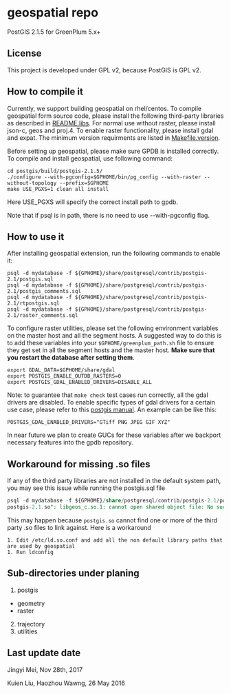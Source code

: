 # geospatial repo
PostGIS 2.1.5 for GreenPlum 5.x+

## License
This project is developed under GPL v2, because PostGIS is GPL v2.

## How to compile it
Currently, we support building geospatial on rhel/centos. To compile geospatial form source code, please install the following third-party libraries as described in [README.libs](https://github.com/greenplum-db/geospatial/blob/master/postgis/README.libs).
For normal use without raster, please install json-c, geos and proj.4.
To enable raster functionality, please install gdal and expat. The minimum version requirments are listed in [Makefile.version](https://github.com/greenplum-db/geospatial/blob/master/postgis/Makefile.version).

Before setting up geospatial, please make sure GPDB is installed correctly.
To compile and install geospatial, use following command:

```
cd postgis/build/postgis-2.1.5/
./configure --with-pgconfig=$GPHOME/bin/pg_config --with-raster --without-topology --prefix=$GPHOME
make USE_PGXS=1 clean all install	
```

Here USE_PGXS will specify the correct install path to gpdb.

Note that if psql is in path, there is no need to use --with-pgconfig flag.

## How to use it
After installing geospatial extension, run the following commands to enable it:

```
psql -d mydatabase -f ${GPHOME}/share/postgresql/contrib/postgis-2.1/postgis.sql
psql -d mydatabase -f ${GPHOME}/share/postgresql/contrib/postgis-2.1/postgis_comments.sql
psql -d mydatabase -f ${GPHOME}/share/postgresql/contrib/postgis-2.1/rtpostgis.sql
psql -d mydatabase -f ${GPHOME}/share/postgresql/contrib/postgis-2.1/raster_comments.sql
```

To configure raster utilities, please set the following environment variables on the master host and all the segment hosts. A suggested way to do this is to add these variables into your `$GPHOME/greenplum_path.sh` file to ensure they get set in all the segment hosts and the master host. **Make sure that you restart the database after setting them**.

```
export GDAL_DATA=$GPHOME/share/gdal
export POSTGIS_ENABLE_OUTDB_RASTERS=0
export POSTGIS_GDAL_ENABLED_DRIVERS=DISABLE_ALL
```

Note: to guarantee that `make check` test cases run correctly, all the gdal drivers are disabled. To enable specific types of gdal drivers for a certain use case, please refer to this [postgis manual](http://postgis.net/docs/manual-2.1/postgis_installation.html#install_short_version). An example can be like this:

```
POSTGIS_GDAL_ENABLED_DRIVERS="GTiff PNG JPEG GIF XYZ"
```
In near future we plan to create GUCs for these variables after we backport necessary features into the gpdb repository.

## Workaround for missing .so files

If any of the third party libraries are not installed in the default system path, you may see this issue while running the postgis.sql file
```sql
psql -d mydatabase -f ${GPHOME}/share/postgresql/contrib/postgis-2.1/postgis.sql
postgis-2.1.so": libgeos_c.so.1: cannot open shared object file: No such file or directory
```

This may happen because `postgis.so` cannot find one or more of the third party .so files to link against. Here is a workaround

```
1. Edit /etc/ld.so.conf and add all the non default library paths that are used by geospatial
1. Run ldconfig
```

## Sub-directories under planing
1. postgis
  * geometry
  * raster
2. trajectory
3. utilities

## Last update date
Jingyi Mei, Nov 28th, 2017	

Kuien Liu, Haozhou Wawng, 26 May 2016
